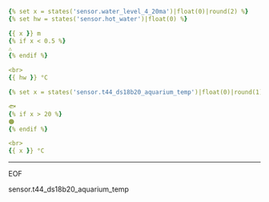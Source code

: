 
```yaml
{% set x = states('sensor.water_level_4_20ma')|float(0)|round(2) %}
{% set hw = states('sensor.hot_water')|float(0) %}

{{ x }} m 
{% if x < 0.5 %}
⚠️
{% endif %}

<br>
{{ hw }} °C     
```


```yaml
{% set x = states('sensor.t44_ds18b20_aquarium_temp')|float(0)|round(1) %}

🐟 
{% if x > 20 %}
🟠
{% endif %}

<br>
{{ x }} °C     
```


____
EOF

sensor.t44_ds18b20_aquarium_temp
